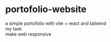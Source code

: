 # portofolio-website<br>
a simple portofolio with vite + react and tailwind<br>
my task<br>
make web responsive
